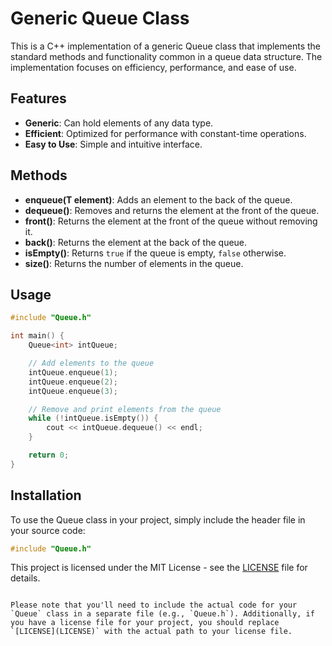 # Generic Queue Class

This is a C++ implementation of a generic Queue class that implements the standard methods and functionality common in a queue data structure. The implementation focuses on efficiency, performance, and ease of use.

## Features

- **Generic**: Can hold elements of any data type.
- **Efficient**: Optimized for performance with constant-time operations.
- **Easy to Use**: Simple and intuitive interface.

## Methods

- **enqueue(T element)**: Adds an element to the back of the queue.
- **dequeue()**: Removes and returns the element at the front of the queue.
- **front()**: Returns the element at the front of the queue without removing it.
- **back()**: Returns the element at the back of the queue.
- **isEmpty()**: Returns `true` if the queue is empty, `false` otherwise.
- **size()**: Returns the number of elements in the queue.

## Usage

```cpp
#include "Queue.h"

int main() {
    Queue<int> intQueue;

    // Add elements to the queue
    intQueue.enqueue(1);
    intQueue.enqueue(2);
    intQueue.enqueue(3);

    // Remove and print elements from the queue
    while (!intQueue.isEmpty()) {
        cout << intQueue.dequeue() << endl;
    }

    return 0;
}
```

## Installation

To use the Queue class in your project, simply include the header file in your source code:

```cpp
#include "Queue.h"
```
This project is licensed under the MIT License - see the [LICENSE](LICENSE) file for details.
```

Please note that you'll need to include the actual code for your `Queue` class in a separate file (e.g., `Queue.h`). Additionally, if you have a license file for your project, you should replace `[LICENSE](LICENSE)` with the actual path to your license file.
